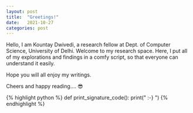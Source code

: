 ```yaml
---
layout: post
title:  "Greetings!"
date:   2021-10-27
categories: post
---
```

Hello, I am Kountay Dwivedi, a research fellow at Dept. of Computer Science, University of Delhi. Welcome to my research space. Here, I put all of my explorations and findings in a comfy script, so that everyone can understand it easily.

Hope you will all enjoy my writings.

Cheers and happy reading.... 😎


{% highlight python %}
def print_signature_code():
	print(" :-} ")
{% endhighlight %}